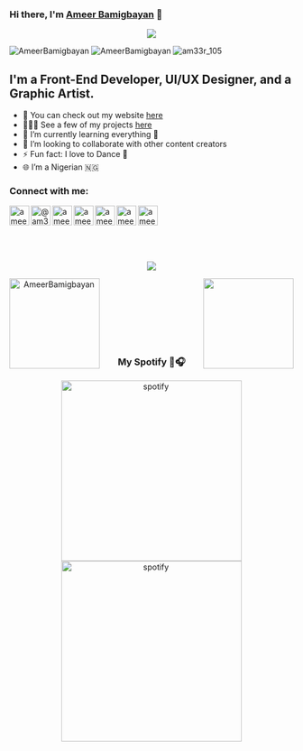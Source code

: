 ### Hi there, I'm [Ameer Bamigbayan][website] 👋                                   
        
                           
<p align="center"> <img src="https://user-images.githubusercontent.com/76779409/220817041-fb8bb605-b9fe-4e07-bbe5-a09e9bf141b3.png" />
 </p>
 
<p align="left"> <img src="https://komarev.com/ghpvc/?username=AmeerBamigbayan&label=Profile%20views&color=0e75b6&style=flat" alt="AmeerBamigbayan" /> 
 <img
src="https://img.shields.io/github/followers/AmeerBamigbayan?style=social" alt="AmeerBamigbayan" />
<img
src="https://img.shields.io/twitter/follow/am33r_105?label=Follow%20me&style=social" alt="am33r_105" /> </p>
       
 
## I'm a Front-End Developer, UI/UX Designer, and a Graphic Artist.  
    
- 🔭 You can check out my website [here](https://ameerbamigbayan.com.ng/)   
- 👨🏾‍💻 See a few of my projects [here](https://www.linkedin.com/in/ameerbamigbayan)  
- 🌱 I’m currently learning everything 🤣 
- 👯 I’m looking to collaborate with other content creators
- ⚡ Fun fact: I love to Dance 🕺
- 🌐 I’m a Nigerian 🇳🇬   
  
### Connect with me:  

[<img align="left" alt="ameerbamigbayan.com.ng" width="35px" src="https://cdn-icons-png.flaticon.com/512/841/841364.png" />][website]
[<img align="left" alt="@am33r_105 | Twitter" width="35px" src="https://img.icons8.com/color/344/twitter--v1.png" />][twitter]
[<img align="left" alt="ameerbamigbyan | LinkedIn" width="35px" src="https://img.icons8.com/color/344/linkedin-circled--v1.png" />][linkedin]
[<img align="left" alt="ameerbamigbyan | facebook" width="35px" src="https://img.icons8.com/fluency/344/facebook-new.png"  />][facebook]
[<img align="left" alt="ameerbamigbyan | dribble" width="35px" src="https://img.icons8.com/fluency/344/dribbble.png" />][dribbble]
[<img align="left" alt="ameerbamigbyan | fiverr" width="35px" src="https://img.icons8.com/color/344/fiverr.png" />][fiverr]
[<img align="left" alt="ameerbamigbyan | Upwork" width="35px" src="https://user-images.githubusercontent.com/76779409/172018227-ba03231d-3b20-4dc3-a8ba-16680c127d16.png" />][upwork]
<br /> 
<br>
<br>  
<br>
 <!----<p align="center"><img src=https://github-profile-trophy.vercel.app/?username=AmeerBamigbayan&theme=onedark)](https://github.com/ryo-ma/github-profile-trophy width="100%" /></p>---->

<p align="center"> <img src=https://user-images.githubusercontent.com/76779409/170862828-81861544-0bf3-4780-9c5b-b3f309c88998.gif /> </p>


  <p align="center"> <img height='160px' align="left" src="https://github-readme-stats.vercel.app/api?username=AmeerBamigbayan&show_icons=true&hide_title=true&include_all_commits=true&line_height=21&bg_color=0,ffb400,ffb400,F6C03D,F4DDA6&count_private=true&theme=graywhite" alt="AmeerBamigbayan"/><img align="right" height='160px' src="https://github-readme-streak-stats.herokuapp.com/?user=AmeerBamigbayan&theme=dark"/></p>
<!----<p align="center" height='130px'><img src="https://github-readme-stats.vercel.app/api/wakatime?username=Ameer_105&layout=compact&theme=solarized-dark&hide_border=true"/> </p>---->
<br>
<br>
 <!---<p height='130px'> <img src="https://github-readme-stats.vercel.app/api/top-langs/?username=AmeerBamigbayan&layout=compact&show_icons=true&bg_color=0,EFE4CA,F4DDA6,F6C03D&theme=graywhite&hide_title=true" alt="AmeerBamigbayan"/> </p>---->

<h3 align="center"><br><br><br><br>My Spotify 👀🎧</h3>
<p align="center"> <img src="https://spotify-github-profile.vercel.app/api/view?uid=dfnf3b6pfm5cxs5ix9nfyrtep&cover_image=true&theme=default&bar_color_cover=false" alt="spotify" height="320px"/> <img src="https://spotify-recently-played-readme.vercel.app/api?user=dfnf3b6pfm5cxs5ix9nfyrtep" alt="spotify" height="320px"/></p>



[website]: https://ameerbamigbayan.com.ng/
[twitter]: https://www.twitter.com/am33r_105/ 
[linkedin]: https://www.linkedin.com/in/ameerbamigbayan
[dribbble]: https://dribbble.com/AmeerBamigbayan
[fiverr]: https://www.fiverr.com/ameerdamilola?public_mode=true
[upwork]: https://www.upwork.com/freelancers/~018e4a266da3c6f995
[facebook]: https://www.facebook.com/ameer.bamigbayan.1/ 


